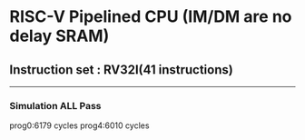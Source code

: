 # RISC-V Pipelined CPU (IM/DM are no delay SRAM)
## Instruction set : RV32I(41 instructions)
---
### Simulation ALL Pass
prog0:6179 cycles
prog4:6010 cycles
